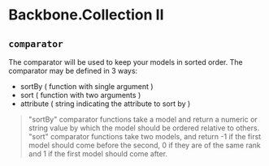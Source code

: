 # Backbone.Collection II

## `comparator`

The comparator will be used to keep your models in sorted order. The comparator 
may be defined in 3 ways:
+  sortBy ( function with single argument )
+  sort ( function with two arguments )
+  attribute ( string indicating the attribute to sort by )

> "sortBy" comparator functions take a model and return a numeric or string
> value by which the model should be ordered relative to others. "sort"
> comparator functions take two models, and return -1 if the first model should
> come before the second, 0 if they are of the same rank and 1 if the first
> model should come after.

